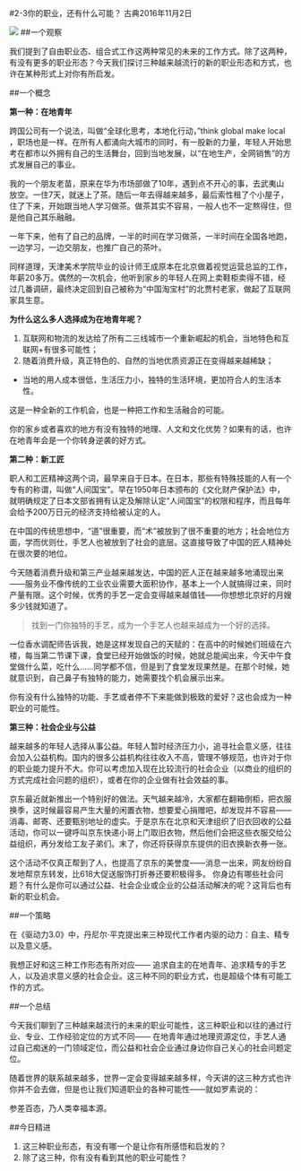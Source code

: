 #2-3你的职业，还有什么可能？ 
古典2016年11月2日

![](./_image/WechatIMG25.png)
##一个观察

我们提到了自由职业态、组合式工作这两种常见的未来的工作方式。除了这两种，有没有更多的职业形态？今天我们探讨三种越来越流行的新的职业形态和方式，也许在某种形式上对你有所启发。

##一个概念

**第一种：在地青年**

跨国公司有一个说法，叫做“全球化思考，本地化行动，”think global make local ，职场也是一样。在所有人都涌向大城市的同时，有一股新的力量，年轻人开始思考在都市以外拥有自己的生活舞台，回到当地发展，以“在地生产，全网销售”的方式发展自己的事业。

我的一个朋友老苗，原来在华为市场部做了10年，遇到点不开心的事，去武夷山放空。一住7天，就迷上了茶。随后一年去得越来越多，最后索性租了个小屋子，住了下来，开始跟当地人学习做茶。做茶其实不容易，一般人也不一定熬得住，但是他自己其乐融融。

一年下来，他有了自己的品牌，一半的时间在学习做茶，一半时间在全国各地跑，一边学习，一边交朋友，也推广自己的茶叶。

同样道理，天津美术学院毕业的设计师王成原本在北京做着视觉运营总监的工作，年薪20多万。偶然的一次机会，他听到家乡的年轻人在网上卖鞋柜卖得不错，经过几番调研，最终决定回到自己被称为“中国淘宝村”的北贾村老家，做起了互联网家具生意。

**为什么这么多人选择成为在地青年呢？**
1. 互联网和物流的发达给了所有二三线城市一个重新崛起的机会，当地特色和互联网+有很多可能性；
2. 随着消费升级，真正特色的、自然的当地优质资源正在变得越来越稀缺；
- 当地的用人成本很低，生活压力小，独特的生活环境，更加符合人的生活本性。

这是一种全新的工作机会，也是一种把工作和生活融合的可能。

你的家乡或者喜欢的地方有没有独特的地理、人文和文化优势？如果有的话，也许在地青年会是一个你转身逆袭的好方式。

 **第二种：新工匠**

职人和工匠精神这两个词，最早来自于日本。在日本，那些有特殊技能的人有一个专有的称谓，叫做“人间国宝”。早在1950年日本颁布的《文化财产保护法》中，就明确规定了日本文部省拥有认定及解除认定“人间国宝”的权限和程序，而且每年会给予200万日元的经济支持给被认定的人。

在中国的传统思想中，“道”很重要，而“术”被放到了很不重要的地方；社会地位方面，学而优则仕，手艺人也被放到了社会的底层。这直接导致了中国的匠人精神处在很次要的地位。

今天随着消费升级和第三产业越来越发达，中国的匠人正在越来越多地涌现出来——服务业不像传统的工业农业需要大面积协作，基本上一个人就搞得过来，同时产量有限。这个时候，优秀的手艺一定会变得越来越值钱——你想想北京好的月嫂多少钱就知道了。

>找到一门你独特的手艺，成为一个手艺人也越来越成为一个好的选择。

一位香水调配师告诉我，她是这样发现自己的天赋的：在高中的时候她们班级在六楼，每当第二节课下课，食堂已经开始做饭的时候，她就总能闻出来，今天中午食堂做什么菜，吃什么……同学都不信，但是到了食堂发现果然是。在那个时候，她就意识到，自己鼻子有独特的能力，她需要找个机会展示出来。

你有没有什么独特的功能、手艺或者停不下来能做到极致的爱好？这也会成为一种职业的可能性。

**第三种：社会企业与公益**

越来越多的年轻人选择从事公益。年轻人暂时经济压力小，追寻社会意义感，往往会加入公益机构。国内的很多公益机构往往收入不高，管理不够规范，也许对于你的职业能力提升不大。你可以考虑加入现在比较流行的社会企业（以商业的组织的方式完成社会问题的组织），或者在你的企业做有社会效益的事。

京东最近就新推出一个特别好的做法。天气越来越冷，大家都在翻箱倒柜，把衣服换季，这时候最容易产生大量的闲置衣物，想要爱心捐赠吧，却发现并不容易——消毒、邮寄、还要甄别地址的虚实。于是京东在北京和天津组织了旧衣回收的公益活动，你可以一键呼叫京东快递小哥上门取旧衣物，然后他们会把这些衣服交给公益组织，再分发给工友子弟们。末了，你还将获得京东提供的旧衣换新衣券一张。

这个活动不仅真正帮到了人，也提高了京东的美誉度——消息一出来，网友纷纷自发地帮京东转发，比618大促送服饰打折券还要积极得多。
你身边有哪些社会问题？有什么是你可以通过公益、社会企业或企业的公益活动解决的呢？这背后也有新的职业机会。

##一个策略

在《驱动力3.0》中，丹尼尔·平克提出来三种现代工作者内驱的动力：自主、精专以及意义感。

我想正好和这三种工作形态有所对应—— 追求自主的在地青年、追求精专的手艺人，以及追求意义感的社会企业。这三种不同的职业方式，也是超级个体有可能工作的方式。

##一个总结

今天我们聊到了三种越来越流行的未来的职业可能性，这三种职业和以往的通过行业、专业、工作经验定位的方式不同—— 在地青年通过地理资源定位，手艺人通过自己痴迷的一门领域定位，而公益和社会企业通过身边你自己关心的社会问题定位。

随着世界的联系越来越多，世界一定会变得越来越多样，今天讲的这三种方式也许你并不会去做，但是也让我们知道职业的各种可能性——就如罗素说的：

参差百态，乃人类幸福本源。

##今日精进
1. 这三种职业形态，有没有哪一个是让你有所感悟和启发的？
2. 除了这三种，你有没有看到其他的职业可能性？